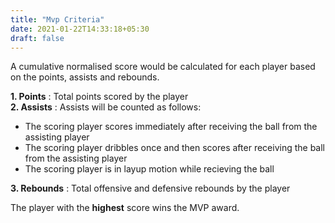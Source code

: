 ```yaml
---
title: "Mvp Criteria"
date: 2021-01-22T14:33:18+05:30
draft: false
---
```


A cumulative normalised score would be calculated for each player based on the points, assists and rebounds.
<!--more-->

**1. Points** : Total points scored by the player  
**2. Assists** : Assists will be counted as follows:   
- The scoring player scores immediately after receiving the ball from the assisting player  
- The scoring player dribbles once and then scores after receiving the ball from the assisting player  
- The scoring player is in layup motion while recieving the ball  

**3. Rebounds** : Total offensive and defensive rebounds by the player

The player with the **highest** score wins the MVP award.